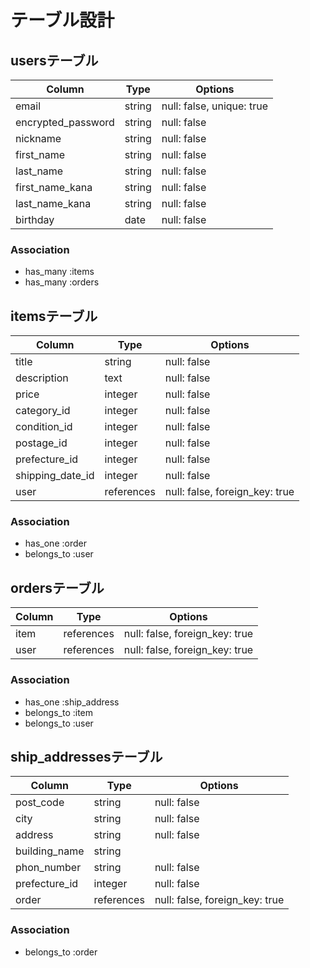 # テーブル設計

## usersテーブル

| Column                | Type           | Options                     |
|-----------------------|----------------|-----------------------------|
| email                 | string         | null: false, unique: true   |
| encrypted_password    | string         | null: false                 |
| nickname              | string         | null: false                 |
| first_name            | string         | null: false                 |
| last_name             | string         | null: false                 |
| first_name_kana       | string         | null: false                 |
| last_name_kana        | string         | null: false                 |
| birthday              | date           | null: false                 |



### Association

- has_many :items
- has_many :orders

## itemsテーブル

| Column                | Type           | Options                        |
|-----------------------|----------------|--------------------------------|
| title                 | string         | null: false                    |
| description           | text           | null: false                    |
| price                 | integer        | null: false                    |
| category_id           | integer        | null: false                    |
| condition_id          | integer        | null: false                    |
| postage_id            | integer        | null: false                    |
| prefecture_id         | integer        | null: false                    |
| shipping_date_id      | integer        | null: false                    |
| user                  | references     | null: false, foreign_key: true |

### Association

- has_one :order
- belongs_to :user

## ordersテーブル

| Column                | Type           | Options                        |
|-----------------------|----------------|--------------------------------|
| item                  | references     | null: false, foreign_key: true |
| user                  | references     | null: false, foreign_key: true |

### Association

- has_one :ship_address
- belongs_to :item
- belongs_to :user

## ship_addressesテーブル

| Column                | Type           | Options                        |
|-----------------------|----------------|--------------------------------|
| post_code             | string         | null: false                    |
| city                  | string         | null: false                    |
| address               | string         | null: false                    |
| building_name         | string         |                                |
| phon_number           | string         | null: false                    |
| prefecture_id         | integer        | null: false                    |
| order                 | references     | null: false, foreign_key: true |

### Association

- belongs_to :order